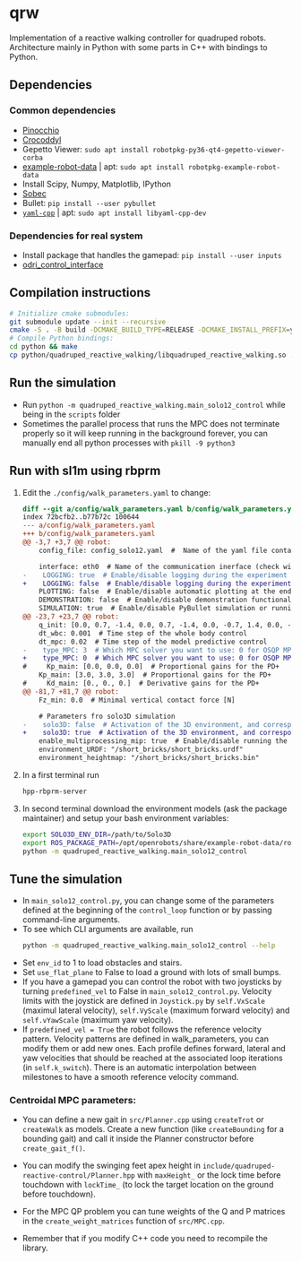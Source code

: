 # qrw

Implementation of a reactive walking controller for quadruped robots. Architecture mainly in Python with some parts in C++ with bindings to Python.

## Dependencies

### Common dependencies

* [Pinocchio](https://github.com/stack-of-tasks/pinocchio)
* [Crocoddyl](https://github.com/loco-3d/crocoddyl)
* Gepetto Viewer: `sudo apt install robotpkg-py36-qt4-gepetto-viewer-corba`
* [example-robot-data](https://github.com/Gepetto/example-robot-data) | apt: `sudo apt install robotpkg-example-robot-data`
* Install Scipy, Numpy, Matplotlib, IPython
* [Sobec](https://github.com/MeMory-of-MOtion/sobec)
* Bullet: `pip install --user pybullet`
* [`yaml-cpp`](https://github.com/jbeder/yaml-cpp) | apt: `sudo apt install libyaml-cpp-dev`

### Dependencies for real system

* Install package that handles the gamepad: `pip install --user inputs`
* [odri_control_interface](https://github.com/open-dynamic-robot-initiative/odri_control_interface)

## Compilation instructions

```bash
# Initialize cmake submodules:
git submodule update --init --recursive
cmake -S . -B build -DCMAKE_BUILD_TYPE=RELEASE -DCMAKE_INSTALL_PREFIX=your/install/prefix
# Compile Python bindings:
cd python && make
cp python/quadruped_reactive_walking/libquadruped_reactive_walking.so ../scripts/
```

## Run the simulation

* Run `python -m quadruped_reactive_walking.main_solo12_control` while being in the `scripts` folder
* Sometimes the parallel process that runs the MPC does not terminate properly so it will keep running in the background forever, you can manually end all python processes with `pkill -9 python3`

## Run with sl1m using rbprm

1. Edit the `./config/walk_parameters.yaml` to change:

    ```diff
    diff --git a/config/walk_parameters.yaml b/config/walk_parameters.yaml
    index 72bcfb2..b77b72c 100644
    --- a/config/walk_parameters.yaml
    +++ b/config/walk_parameters.yaml
    @@ -3,7 +3,7 @@ robot:
        config_file: config_solo12.yaml  #  Name of the yaml file containing hardware information

        interface: eth0  # Name of the communication inerface (check with ifconfig)
    -    LOGGING: true  # Enable/disable logging during the experiment
    +    LOGGING: false  # Enable/disable logging during the experiment
        PLOTTING: false  # Enable/disable automatic plotting at the end of the experiment
        DEMONSTRATION: false  # Enable/disable demonstration functionalities
        SIMULATION: true  # Enable/disable PyBullet simulation or running on real robot
    @@ -23,7 +23,7 @@ robot:
        q_init: [0.0, 0.7, -1.4, 0.0, 0.7, -1.4, 0.0, -0.7, 1.4, 0.0, -0.7, 1.4]  # Initial articular positions
        dt_wbc: 0.001  # Time step of the whole body control
        dt_mpc: 0.02  # Time step of the model predictive control
    -    type_MPC: 3  # Which MPC solver you want to use: 0 for OSQP MPC, 1, 2, 3 for Crocoddyl MPCs
    +    type_MPC: 0  # Which MPC solver you want to use: 0 for OSQP MPC, 1, 2, 3 for Crocoddyl MPCs
    #     Kp_main: [0.0, 0.0, 0.0]  # Proportional gains for the PD+
        Kp_main: [3.0, 3.0, 3.0]  # Proportional gains for the PD+
    #     Kd_main: [0., 0., 0.]  # Derivative gains for the PD+
    @@ -81,7 +81,7 @@ robot:
        Fz_min: 0.0  # Minimal vertical contact force [N]

        # Parameters fro solo3D simulation
    -    solo3D: false  # Activation of the 3D environment, and corresponding planner blocks
    +    solo3D: true  # Activation of the 3D environment, and corresponding planner blocks
        enable_multiprocessing_mip: true  # Enable/disable running the MIP in another process in parallel of the main loop
        environment_URDF: "/short_bricks/short_bricks.urdf"
        environment_heightmap: "/short_bricks/short_bricks.bin"
    ```

2. In a first terminal run

     ```bash
     hpp-rbprm-server
     ```

3. In second terminal download the environment models (ask the package maintainer) and setup your bash environment variables:

     ```bash
     export SOLO3D_ENV_DIR=/path/to/Solo3D
     export ROS_PACKAGE_PATH=/opt/openrobots/share/example-robot-data/robots:${SOLO3D_ENV_DIR}
     python -m quadruped_reactive_walking.main_solo12_control
     ```

## Tune the simulation

* In `main_solo12_control.py`, you can change some of the parameters defined at the beginning of the `control_loop` function or by passing command-line arguments.
* To see which CLI arguments are available, run
  ```bash
  python -m quadruped_reactive_walking.main_solo12_control --help
  ```
* Set `env_id` to 1 to load obstacles and stairs.
* Set `use_flat_plane` to False to load a ground with lots of small bumps.
* If you have a gamepad you can control the robot with two joysticks by turning `predefined_vel` to False in `main_solo12_control.py`. Velocity limits with the joystick are defined in `Joystick.py` by `self.VxScale` (maximul lateral velocity), `self.VyScale` (maximum forward velocity) and `self.vYawScale` (maximum yaw velocity).
* If `predefined_vel = True` the robot follows the reference velocity pattern. Velocity patterns are defined in walk_parameters, you can modify them or add new ones. Each profile defines forward, lateral and yaw velocities that should be reached at the associated loop iterations (in `self.k_switch`). There is an automatic interpolation between milestones to have a smooth reference velocity command.

### Centroidal MPC parameters:
* You can define a new gait in `src/Planner.cpp` using `createTrot` or `createWalk` as models. Create a new function (like `createBounding` for a bounding gait) and call it inside the Planner constructor before `create_gait_f()`.
* You can modify the swinging feet apex height in `include/quadruped-reactive-control/Planner.hpp` with `maxHeight_` or the lock time before touchdown with `lockTime_` (to lock the target location on the ground before touchdown).

* For the MPC QP problem you can tune weights of the Q and P matrices in the `create_weight_matrices` function of `src/MPC.cpp`.

* Remember that if you modify C++ code you need to recompile the library.
